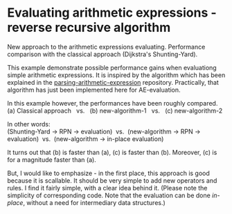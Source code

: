 # Evaluating arithmetic expressions - reverse recursive algorithm
New approach to the arithmetic expressions evaluating. Performance comparison with the classical approach (Dijkstra's Shunting-Yard).

This example demonstrate possible performance gains when evaluationg simple arithmetic expressions. It is inspired by the algorithm which has been explained in the <a href="https://github.com/sasamil/parsing-arithmetic-expression">parsing-arithmetic-expression</a> repository. Practically, that algorithm has just been implemented here for AE-evaluation.

In this example however, the performances have been roughly compared.<br>(a) Classical approach&nbsp;&nbsp;&nbsp;vs.&nbsp;&nbsp;&nbsp;(b) new-algorithm-1&nbsp;&nbsp;&nbsp;vs.&nbsp;&nbsp;&nbsp;(c) new-algorithm-2

In other words:<br>(Shunting-Yard -> RPN -> evaluation)&nbsp;&nbsp;vs.&nbsp;&nbsp;(new-algorithm -> RPN -> evaluation)&nbsp;&nbsp;vs.&nbsp;&nbsp;(new-algorithm -> in-place evaluation)

It turns out that (b) is faster than (a), (c) is faster than (b). Moreover, (c) is for a magnitude faster than (a).

But, I would like to emphasize - in the first place, this approach is good because it is scallable. It should be very simple to add new operators and rules. I find it fairly simple, with a clear idea behind it. (Please note the simplicity of corresponding code. Note that the evaluation can be done <i>in-place</i>, without a need for intermediary data structures.)
